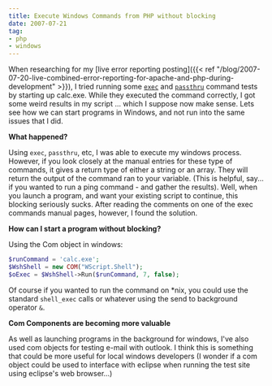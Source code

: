 ```yaml
---
title: Execute Windows Commands from PHP without blocking
date: 2007-07-21
tag:
- php
- windows
---
```

When researching for my [live error reporting posting]({{< ref "/blog/2007-07-20-live-combined-error-reporting-for-apache-and-php-during-development" >}}), I tried running some [`exec`](http://us.php.net/manual/en/function.exec.php) and [`passthru`](http://us.php.net/manual/en/function.passthru.php) command tests by starting up calc.exe.  While they executed the command correctly, I got some weird results in my script ... which I suppose now make sense.  Lets see how we can start programs in Windows, and not run into the same issues that I did.

<!--more-->

**What happened?**

Using `exec`, `passthru`, etc, I was able to execute my windows process.  However, if you look closely at the manual entries for these type of commands, it gives a return type of either a string or an array.  They will return the output of the command ran to your variable.  (This is helpful, say... if you wanted to run a ping command - and gather the results).  Well, when you launch a program, and want your existing script to continue, this blocking seriously sucks.  After reading the comments on one of the exec commands manual pages, however, I found the solution.

**How can I start a program without blocking?**

Using the Com object in windows:

```php
$runCommand = 'calc.exe';
$WshShell = new COM("WScript.Shell");
$oExec = $WshShell->Run($runCommand, 7, false);
```

Of course if you wanted to run the command on *nix, you could use the standard `shell_exec` calls or whatever using the send to background operator `&`.

**Com Components are becoming more valuable**

As well as launching programs in the background for windows, I've also used com objects for testing e-mail with outlook.  I think this is something that could be more useful for local windows developers (I wonder if a com object could be used to interface with eclipse when running the test site using eclipse's web browser...)
